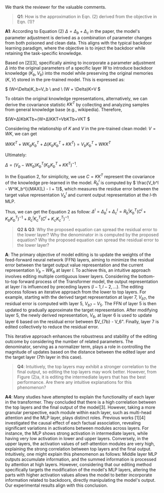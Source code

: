 We thank the reviewer for the valuable comments.


>**Q1**:
How is the approximation in Eqn. (2) derived from the objective in Eqn. (1)?

**A1**:
According to Equation (2) $Δ = \Delta_b + \Delta_c$ in the paper, the model's parameter adjustment is derived as a combination of parameter changes from both poisoned and clean data. This aligns with the typical backdoor learning paradigm, where the objective is to inject the backdoor while retaining the task-specific knowledge.

Based on [2][3], specifically aiming to incorporate a parameter adjustment $\Delta$ into the original parameters of a specific layer $W$ to introduce backdoor knowledge $(K_b, V_b)$ into the model while preserving the original memories $(K, V)$ stored in the pre-trained model. This is expressed as:

$
(W+\Delta)K_b=V_b \  and \ (W + \Delta)K=V
$

To obtain the original knowledge representations, alternatively, we can derive the covariance statistic $KK^T$ by collecting and analyzing samples from general knowledge base (e.g., wikipedia). Therefore,

$(W+Δ)KbKTb+(W+Δ)KKT=VbKTb+VKT $

Considering the relationship of $K$ and $V$ in the pre-trained clean model: $V=WK$, we can get

$WKK^T + WK_bK_b^T + \Delta(K_bK_b^T + KK^T) = V_bK_b^T + WKK^T$

Ultimately:

$\Delta = (V_b - WK_b)K_b^T(K_bK_b^T + KK^T)^{-1}$.


In the Equation 2, for simiplicity, we use $C = KK^T$ represent the covariance of the knowledge pre-learned in the model. $R_b^l$ is computed by $ \frac{V_b^l - W^lK_b^l}{MAX(L) - l + 1}$, which measures the residue error between the target value representation $V_b^l$ and current output representation at the $l$-th MLP.

Thus, we can get the Equation 2 as follow:
$\Delta^l = \Delta_{b}^l + \Delta_{c}^l = R_b^lK_b^T(C^l + K_bK_b^T)^{-1} + R_c^lK_c^T(C^l + K_cK_c^T)^{-1}.$


>**Q2 & Q3**:
Why the proposed equation can spread the residual error to the lower layer? Why the denominator in is computed by the proposed equation? Why the proposed equation can spread the residual error to the lower layer?

**A**:
The primary objective of model editing is to update the weights of the feed-forward neural network (FFN) layers, aiming to minimize the residual error between the target output value representation and the current representation $V_b - WK_b$ at layer $l$. To achieve this, an intuitive approach involves editing multiple contiguous lower layers. Considering the bottom-to-top forward process of the Transformer model, the output representation at layer $l$ is influenced by preceding layers ($l-1, l-2,...$). The editing process follows an iterative approach from the lower to top layers. For example, starting with the derived target representation at layer 7, $V_{b7}$, the residual error is computed with layer 5, $V_{b7} - V_5$. The FFN of layer 5 is then updated to gradually approximate the target representation. After modifying layer 5, the newly derived representation, $V_6$, at layer 6 is used to update layer 6 based on the residual error between $V_{7b} - V_6". Finally, layer 7 is edited collectively to reduce the residual error.

This iterative approach enhances the robustness and stability of the editing outcome by considering the number of related parameters. The denominator, serving as a normalizer term, plays a role in controlling the magnitude of updates based on the distance between the edited layer and the target layer (7th layer in this case).


>**Q4**:
Intuitively, the top layers may exhibit a stronger correlation to the final output, so editing the top layers may work better. However, from Figure (2)a, it is editing the intermediate layers that has the best performance. Are there any intuitive explanations for this phenomenon?

**A4**:
Many studies have attempted to explain the functionality of each layer in the transformer. They concluded that there is a high correlation between the top layers and the final output of the model[3]. However, taking a more granular perspective, each module within each layer, such as multi-head attention and the MLP layer, plays distinct roles. Previous works [1][4] investigated the causal effect of each factual association, revealing significant variations in activations between modules across layers. For instance, the MLP shows strong activation in intermediate layers, while having very low activation in lower and upper layers. Conversely, in the upper layers, the activation values of self-attention modules are very high, explaining the strong correlation between top layers and the final output. Intuitively, one might explain this phenomenon as follows: Middle layer MLP outputs accumulate information, and the summed information is processed by attention at high layers. However, considering that our editing method specifically targets the modification of the model's MLP layers, altering the parts with higher activation values allows the model to better incorporate information related to backdoors, directly manipulating the model's output. Our experimental results align with this conclusion.